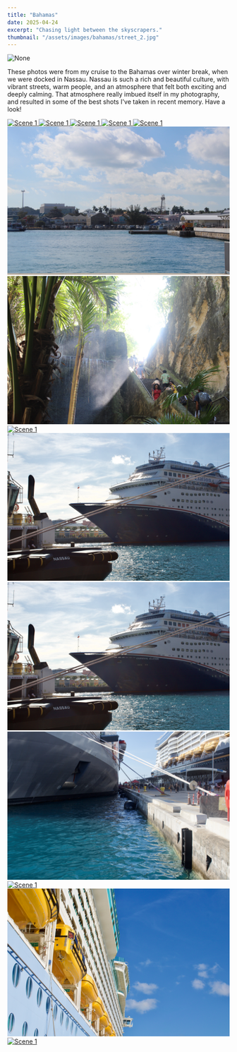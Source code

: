 ```yaml
---
title: "Bahamas"
date: 2025-04-24
excerpt: "Chasing light between the skyscrapers."
thumbnail: "/assets/images/bahamas/street_2.jpg"
---
```


<img src="/assets/images/bahamas/street_2.jpg" alt="None" class="hero-contained">

These photos were from my cruise to the Bahamas over winter break, when we were docked in Nassau. Nassau is such a rich and beautiful culture, with vibrant streets, warm people, and an atmosphere that felt both exciting and deeply calming. That atmosphere really imbued itself in my photography, and resulted in some of the best shots I've taken in recent memory. Have a look!

<div class="gallery">
  <a href="/assets/images/bahamas/street_2.jpg">
    <img src="/assets/images/bahamas/street_2.jpg" alt="Scene 1">
  </a>
  <a href="/assets/images/bahamas/flag.jpg">
    <img src="/assets/images/bahamas/flag.jpg" alt="Scene 1">
  </a>
  <a href="/assets/images/bahamas/crosswalk.jpg">
    <img src="/assets/images/bahamas/crosswalk.jpg" alt="Scene 1">
  </a>
  <a href="/assets/images/bahamas/lighthouse.jpg">
    <img src="/assets/images/bahamas/lighthouse.jpg" alt="Scene 1">
  </a>
  <a href="/assets/images/bahamas/ravine_1.jpg">
    <img src="/assets/images/bahamas/ravine_1.jpg" alt="Scene 1">
  </a>
  <a href="/assets/images/bahamas/coast.jpg">
    <img src="/assets/images/bahamas/coast.jpg" alt="Scene 1">
  </a>
  <a href="/assets/images/bahamas/ravine_2.jpg">
    <img src="/assets/images/bahamas/ravine_2.jpg" alt="Scene 1">
  </a>
  <a href="/assets/images/bahamas/ravine_portrait.jpg">
    <img src="/assets/images/bahamas/ravine_portrait.jpg" alt="Scene 1">
  </a>
  <a href="/assets/images/bahamas/ship_1.jpg">
    <img src="/assets/images/bahamas/ship_1.jpg" alt="Scene 1">
  </a>
    <a href="/assets/images/bahamas/ship_1.jpg">
    <img src="/assets/images/bahamas/ship_1.jpg" alt="Scene 1">
  </a>
    <a href="/assets/images/bahamas/ship_2.jpg">
    <img src="/assets/images/bahamas/ship_2.jpg" alt="Scene 1">
  </a>
    <a href="/assets/images/bahamas/ship_3.jpg">
    <img src="/assets/images/bahamas/ship_3.jpg" alt="Scene 1">
  </a>
    <a href="/assets/images/bahamas/ship_sky.jpg">
    <img src="/assets/images/bahamas/ship_sky.jpg" alt="Scene 1">
  </a>
    <a href="/assets/images/bahamas/street_1.jpg">
    <img src="/assets/images/bahamas/street_1.jpg" alt="Scene 1">
  </a>
</div>